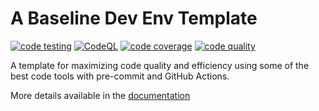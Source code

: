 # A Baseline Dev Env Template

[![code testing](https://github.com/plasmacan/core/actions/workflows/testing.yaml/badge.svg)](https://github.com/plasmacan/core/actions/workflows/testing.yaml)
[![CodeQL](https://github.com/plasmacan/core/actions/workflows/codeql.yaml/badge.svg)](https://github.com/plasmacan/core/actions/workflows/codeql.yaml)
[![code coverage](https://img.shields.io/endpoint?url=https://raw.githubusercontent.com/plasmacan/core/main/.repo-shields/covered_shield.json)](.repo-reports/coverage.txt)
[![code quality](https://img.shields.io/endpoint?url=https://raw.githubusercontent.com/plasmacan/core/main/.repo-shields/quality_shield.json)](.repo-reports/pylint-report.txt)

A template for maximizing code quality and efficiency using some of the best code tools with pre-commit and
GitHub Actions.

More details available in the [documentation](https://plasmacan.github.io/core/)
